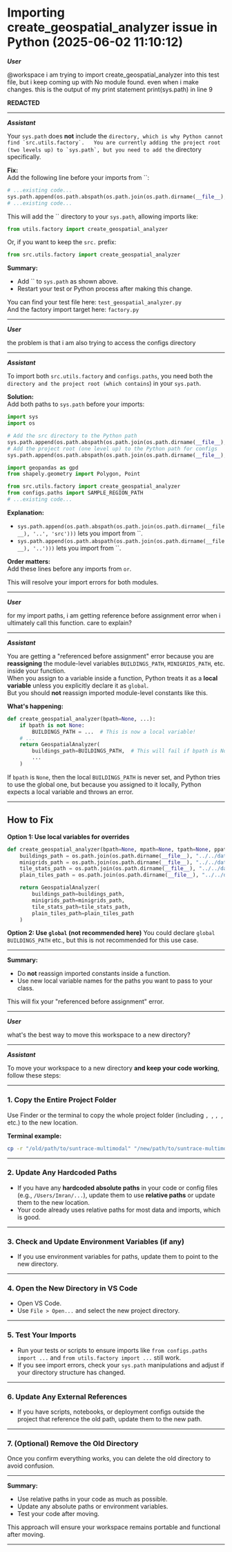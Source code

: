 <!-- Generated by SpecStory -->

# Importing create_geospatial_analyzer issue in Python (2025-06-02 11:10:12)

_**User**_

@workspace i am trying to import create_geospatial_analyzer into this test file, but i keep coming up with No module found. even when i make changes. this is the output of my print statement print(sys.path) in line 9

**REDACTED**

---

_**Assistant**_

Your `sys.path` does **not** include the `` directory, which is why Python cannot find `src.utils.factory`.  
You are currently adding the project root (two levels up) to `sys.path`, but you need to add the `` directory specifically.

**Fix:**  
Add the following line before your imports from ``:

````python
# ...existing code...
sys.path.append(os.path.abspath(os.path.join(os.path.dirname(__file__), '..', 'src')))
# ...existing code...
````

This will add the `` directory to your `sys.path`, allowing imports like:

```python
from utils.factory import create_geospatial_analyzer
```

Or, if you want to keep the `src.` prefix:

```python
from src.utils.factory import create_geospatial_analyzer
```

**Summary:**  
- Add `` to `sys.path` as shown above.
- Restart your test or Python process after making this change.

You can find your test file here: `test_geospatial_analyzer.py`  
And the factory import target here: `factory.py`

---

_**User**_

the problem is that i am also trying to access the configs directory

---

_**Assistant**_

To import both `src.utils.factory` and `configs.paths`, you need both the `` directory and the project root (which contains ``) in your `sys.path`.

**Solution:**  
Add both paths to `sys.path` before your imports:

````python
import sys
import os

# Add the src directory to the Python path
sys.path.append(os.path.abspath(os.path.join(os.path.dirname(__file__), '..', 'src')))
# Add the project root (one level up) to the Python path for configs
sys.path.append(os.path.abspath(os.path.join(os.path.dirname(__file__), '..')))

import geopandas as gpd
from shapely.geometry import Polygon, Point

from src.utils.factory import create_geospatial_analyzer
from configs.paths import SAMPLE_REGION_PATH
# ...existing code...
````

**Explanation:**
- `sys.path.append(os.path.abspath(os.path.join(os.path.dirname(__file__), '..', 'src')))` lets you import from ``.
- `sys.path.append(os.path.abspath(os.path.join(os.path.dirname(__file__), '..')))` lets you import from ``.

**Order matters:**  
Add these lines before any imports from `` or ``.

This will resolve your import errors for both modules.

---

_**User**_

for my import paths, i am getting reference before assignment error when i ultimately call this function. care to explain?

---

_**Assistant**_

You are getting a "referenced before assignment" error because you are **reassigning** the module-level variables `BUILDINGS_PATH`, `MINIGRIDS_PATH`, etc. inside your function.  
When you assign to a variable inside a function, Python treats it as a **local variable** unless you explicitly declare it as `global`.  
But you should **not** reassign imported module-level constants like this.

**What's happening:**
```python
def create_geospatial_analyzer(bpath=None, ...):
    if bpath is not None:
        BUILDINGS_PATH = ...  # This is now a local variable!
    # ...
    return GeospatialAnalyzer(
        buildings_path=BUILDINGS_PATH,  # This will fail if bpath is None!
        ...
    )
```
If `bpath` is `None`, then the local `BUILDINGS_PATH` is never set, and Python tries to use the global one, but because you assigned to it locally, Python expects a local variable and throws an error.

---

## **How to Fix**

**Option 1: Use local variables for overrides**
```python
def create_geospatial_analyzer(bpath=None, mpath=None, tpath=None, ppath=None):
    buildings_path = os.path.join(os.path.dirname(__file__), "../../data/" + bpath) if bpath else BUILDINGS_PATH
    minigrids_path = os.path.join(os.path.dirname(__file__), "../../data/" + mpath) if mpath else MINIGRIDS_PATH
    tile_stats_path = os.path.join(os.path.dirname(__file__), "../../data/" + tpath) if tpath else TILE_STATS_PATH
    plain_tiles_path = os.path.join(os.path.dirname(__file__), "../../data/" + ppath) if ppath else PLAIN_TILES_PATH

    return GeospatialAnalyzer(
        buildings_path=buildings_path,
        minigrids_path=minigrids_path,
        tile_stats_path=tile_stats_path,
        plain_tiles_path=plain_tiles_path
    )
```

**Option 2: Use `global` (not recommended here)**
You could declare `global BUILDINGS_PATH` etc., but this is not recommended for this use case.

---

**Summary:**  
- Do **not** reassign imported constants inside a function.
- Use new local variable names for the paths you want to pass to your class.

This will fix your "referenced before assignment" error.

---

_**User**_

what's the best way to move this workspace to a new directory?

---

_**Assistant**_

To move your workspace to a new directory **and keep your code working**, follow these steps:

---

### 1. **Copy the Entire Project Folder**

Use Finder or the terminal to copy the whole project folder (including ``, ``, ``, ``, etc.) to the new location.

**Terminal example:**
```bash
cp -r "/old/path/to/suntrace-multimodal" "/new/path/to/suntrace-multimodal"
```

---

### 2. **Update Any Hardcoded Paths**

- If you have any **hardcoded absolute paths** in your code or config files (e.g., `/Users/Imran/...`), update them to use **relative paths** or update them to the new location.
- Your code already uses relative paths for most data and imports, which is good.

---

### 3. **Check and Update Environment Variables (if any)**

- If you use environment variables for paths, update them to point to the new directory.

---

### 4. **Open the New Directory in VS Code**

- Open VS Code.
- Use `File > Open...` and select the new project directory.

---

### 5. **Test Your Imports**

- Run your tests or scripts to ensure imports like `from configs.paths import ...` and `from utils.factory import ...` still work.
- If you see import errors, check your `sys.path` manipulations and adjust if your directory structure has changed.

---

### 6. **Update Any External References**

- If you have scripts, notebooks, or deployment configs outside the project that reference the old path, update them to the new path.

---

### 7. **(Optional) Remove the Old Directory**

Once you confirm everything works, you can delete the old directory to avoid confusion.

---

**Summary:**  
- Use relative paths in your code as much as possible.
- Update any absolute paths or environment variables.
- Test your code after moving.

This approach will ensure your workspace remains portable and functional after moving.

---

